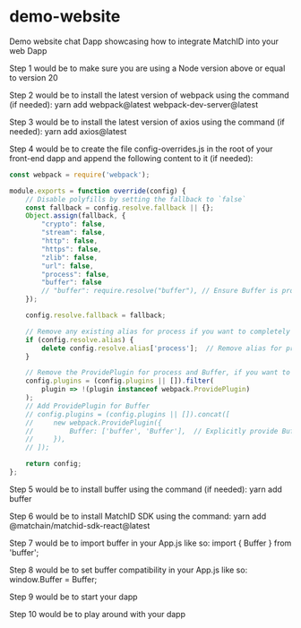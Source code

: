# demo-website
Demo website chat Dapp showcasing how to integrate MatchID into your web Dapp

Step 1 would be to make sure you are using a Node version above or equal to version 20

Step 2 would be to install the latest version of webpack using the command (if needed): yarn add webpack@latest webpack-dev-server@latest

Step 3 would be to install the latest version of axios using the command (if needed): yarn add axios@latest

Step 4 would be to create the file config-overrides.js in the root of your front-end dapp and append the following content to it (if needed):

```javascript
const webpack = require('webpack');

module.exports = function override(config) {
    // Disable polyfills by setting the fallback to `false`
    const fallback = config.resolve.fallback || {};
    Object.assign(fallback, {
        "crypto": false,
        "stream": false,
        "http": false,
        "https": false,
        "zlib": false,
        "url": false,
        "process": false,
        "buffer": false
        // "buffer": require.resolve("buffer"), // Ensure Buffer is properly polyfilled
    });

    config.resolve.fallback = fallback;

    // Remove any existing alias for process if you want to completely disable
    if (config.resolve.alias) {
        delete config.resolve.alias['process'];  // Remove alias for process
    }

    // Remove the ProvidePlugin for process and Buffer, if you want to avoid polyfills
    config.plugins = (config.plugins || []).filter(
        plugin => !(plugin instanceof webpack.ProvidePlugin)
    );
    // Add ProvidePlugin for Buffer
    // config.plugins = (config.plugins || []).concat([
    //     new webpack.ProvidePlugin({
    //         Buffer: ['buffer', 'Buffer'],  // Explicitly provide Buffer from buffer package
    //     }),
    // ]);

    return config;
};
```

Step 5 would be to install buffer using the command (if needed): yarn add buffer

Step 6 would be to install MatchID SDK using the command: yarn add @matchain/matchid-sdk-react@latest

Step 7 would be to import buffer in your App.js like so: import { Buffer } from 'buffer';

Step 8 would be to set buffer compatibility in your App.js like so: window.Buffer = Buffer;

Step 9 would be to start your dapp

Step 10 would be to play around with your dapp

